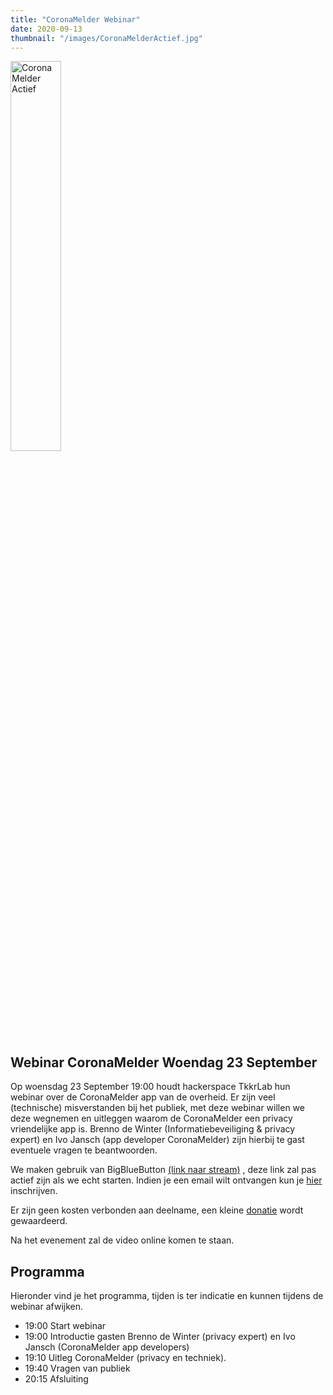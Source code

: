 ```yaml
---
title: "CoronaMelder Webinar"
date: 2020-09-13
thumbnail: "/images/CoronaMelderActief.jpg"
---
```


<img alt="CoronaMelder Actief" src="/images/CoronaMelderActief.jpg" height="40%" width="40%" align="middle">

## Webinar CoronaMelder Woendag 23 September


Op woensdag 23 September 19:00 houdt hackerspace TkkrLab hun webinar over de CoronaMelder app van de overheid. Er zijn veel (technische) misverstanden bij het publiek, met deze webinar willen we deze wegnemen en uitleggen waarom de CoronaMelder een privacy vriendelijke app is. Brenno de Winter (Informatiebeveiliging & privacy expert) en Ivo Jansch (app developer CoronaMelder) zijn hierbij te gast eventuele vragen te beantwoorden. 


We maken gebruik van BigBlueButton [(link naar stream)](https://bbb.do.speakup.nl/b/dav-q92-wm3) , deze link zal pas actief zijn als we echt starten. 
Indien je een email wilt ontvangen kun je [hier](https://forms.gle/X5BjjPybExW6qgey5) inschrijven.

Er zijn geen kosten verbonden aan deelname, een kleine [donatie](https://bunq.me/tkkrlab/5/Webinar%20CoronaMelder) wordt gewaardeerd.

Na het evenement zal de video online komen te staan.

## Programma
Hieronder vind je het programma, tijden is ter indicatie en kunnen tijdens de webinar afwijken.

* 19:00 Start webinar
* 19:00 Introductie gasten Brenno de Winter (privacy expert) en Ivo Jansch (CoronaMelder app developers)
* 19:10 Uitleg CoronaMelder (privacy en techniek).
* 19:40 Vragen van publiek
* 20:15 Afsluiting
